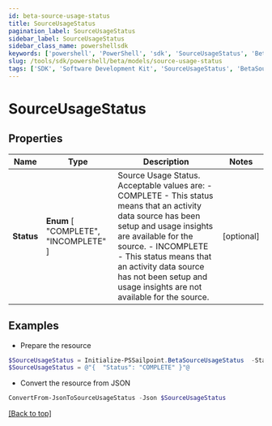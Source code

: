 ```yaml
---
id: beta-source-usage-status
title: SourceUsageStatus
pagination_label: SourceUsageStatus
sidebar_label: SourceUsageStatus
sidebar_class_name: powershellsdk
keywords: ['powershell', 'PowerShell', 'sdk', 'SourceUsageStatus', 'BetaSourceUsageStatus'] 
slug: /tools/sdk/powershell/beta/models/source-usage-status
tags: ['SDK', 'Software Development Kit', 'SourceUsageStatus', 'BetaSourceUsageStatus']
---
```



# SourceUsageStatus

## Properties

Name | Type | Description | Notes
------------ | ------------- | ------------- | -------------
**Status** |  **Enum** [  "COMPLETE",    "INCOMPLETE" ] | Source Usage Status. Acceptable values are:   - COMPLETE       - This status means that an activity data source has been setup and usage insights are available for the source.   - INCOMPLETE       - This status means that an activity data source has not been setup and usage insights are not available for the source. | [optional] 

## Examples

- Prepare the resource
```powershell
$SourceUsageStatus = Initialize-PSSailpoint.BetaSourceUsageStatus  -Status COMPLETE
$SourceUsageStatus = @"{  "Status": "COMPLETE" }"@
```

- Convert the resource from JSON
```powershell
ConvertFrom-JsonToSourceUsageStatus -Json $SourceUsageStatus
```


[[Back to top]](#) 

